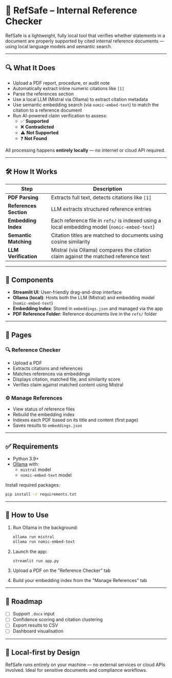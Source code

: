 # 🧠 RefSafe – Internal Reference Checker

RefSafe is a lightweight, fully local tool that verifies whether statements in a document are properly supported by cited internal reference documents — using local language models and semantic search.

---

## 🔍 What It Does

- Upload a PDF report, procedure, or audit note
- Automatically extract inline numeric citations like `[1]`
- Parse the references section
- Use a local LLM (Mistral via Ollama) to extract citation metadata
- Use semantic embedding search (via `nomic-embed-text`) to match the citation to a reference document
- Run AI-powered claim verification to assess:
  - ✅ **Supported**
  - ❌ **Contradicted**
  - ⚠️ **Not Supported**
  - ❓ **Not Found**

All processing happens **entirely locally** — no internet or cloud API required.

---

## 🛠️ How It Works

| Step                | Description |
|---------------------|-------------|
| **PDF Parsing**     | Extracts full text, detects citations like `[1]` |
| **References Section** | LLM extracts structured reference entries |
| **Embedding Index** | Each reference file in `refs/` is indexed using a local embedding model (`nomic-embed-text`) |
| **Semantic Matching** | Citation titles are matched to documents using cosine similarity |
| **LLM Verification** | Mistral (via Ollama) compares the citation claim against the matched reference text |

---

## 🧩 Components

- **Streamlit UI**: User-friendly drag-and-drop interface
- **Ollama (local)**: Hosts both the LLM (Mistral) and embedding model (`nomic-embed-text`)
- **Embedding Index**: Stored in `embeddings.json` and managed via the app
- **PDF Reference Folder**: Reference documents live in the `refs/` folder

---

## 📁 Pages

### 🔍 Reference Checker
- Upload a PDF
- Extracts citations and references
- Matches references via embeddings
- Displays citation, matched file, and similarity score
- Verifies claim against matched content using Mistral

### ⚙️ Manage References
- View status of reference files
- Rebuild the embedding index
- Indexes each PDF based on its title and content (first page)
- Saves results to `embeddings.json`

---

## ✅ Requirements

- Python 3.9+
- [Ollama](https://ollama.com) with:
  - `mistral` model
  - `nomic-embed-text` model

Install required packages:

```bash
pip install -r requirements.txt
```

---

## 🧪 How to Use

1. Run Ollama in the background:
   ```bash
   ollama run mistral
   ollama run nomic-embed-text
   ```

2. Launch the app:
   ```bash
   streamlit run app.py
   ```

3. Upload a PDF on the "Reference Checker" tab
4. Build your embedding index from the "Manage References" tab

---

## 🚧 Roadmap

- [ ] Support `.docx` input
- [ ] Confidence scoring and citation clustering
- [ ] Export results to CSV
- [ ] Dashboard visualisation

---

## 🔐 Local-first by Design

RefSafe runs entirely on your machine — no external services or cloud APIs involved. Ideal for sensitive documents and compliance workflows.
